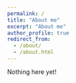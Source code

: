 ```yaml
---
permalink: /
title: "About me"
excerpt: "About me"
author_profile: true
redirect_from: 
  - /about/
  - /about.html
---
```


Nothing here yet!